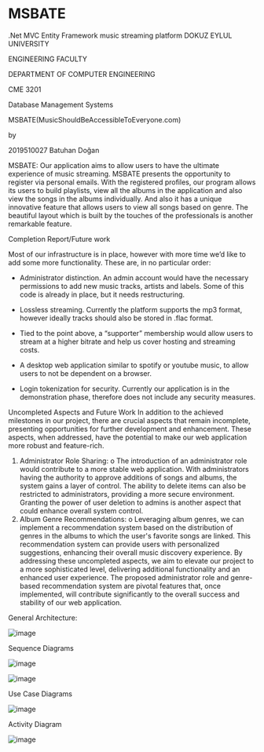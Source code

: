 # MSBATE
.Net MVC Entity Framework music streaming platform
DOKUZ EYLUL UNIVERSITY

ENGINEERING FACULTY

DEPARTMENT OF COMPUTER ENGINEERING







CME 3201

Database Management Systems





MSBATE(MusicShouldBeAccessibleToEveryone.com)





by


2019510027 Batuhan Doğan






MSBATE: Our application aims to allow users to have the ultimate experience of music streaming. MSBATE presents the opportunity to register via personal emails. With the registered profiles, our program allows its users to build playlists, view all the albums in the application and also view the songs in the albums individually. And also it has a unique innovative feature that allows users to view all songs based on genre. The beautiful layout which is built by the touches of the professionals is another remarkable feature.
 




Completion Report/Future work

Most of our infrastructure is in place, however with more time we’d like to add some more functionality. These are, in no particular order:

-	Administrator distinction. An admin account would have the necessary permissions to add new music tracks, artists and labels. Some of this code is already in place, but it needs restructuring.

-	Lossless streaming. Currently the platform supports the mp3 format, however ideally tracks should also be stored in .flac format.

-	Tied to the point above, a “supporter” membership would allow users to stream at a higher bitrate and help us cover hosting and streaming costs.

-	A desktop web application similar to spotify or youtube music, to allow users to not be dependent on a browser.

-	Login tokenization for security. Currently our application is in the demonstration phase, therefore does not include any security measures.



Uncompleted Aspects and Future Work
In addition to the achieved milestones in our project, there are crucial aspects that remain incomplete, presenting opportunities for further development and enhancement. These aspects, when addressed, have the potential to make our web application more robust and feature-rich.





1.	Administrator Role Sharing:
o	The introduction of an administrator role would contribute to a more stable web application. With administrators having the authority to approve additions of songs and albums, the system gains a layer of control. The ability to delete items can also be restricted to administrators, providing a more secure environment. Granting the power of user deletion to admins is another aspect that could enhance overall system control.
2.	Album Genre Recommendations:
o	Leveraging album genres, we can implement a recommendation system based on the distribution of genres in the albums to which the user's favorite songs are linked. This recommendation system can provide users with personalized suggestions, enhancing their overall music discovery experience.
By addressing these uncompleted aspects, we aim to elevate our project to a more sophisticated level, delivering additional functionality and an enhanced user experience. The proposed administrator role and genre-based recommendation system are pivotal features that, once implemented, will contribute significantly to the overall success and stability of our web application.
 
General Architecture:

![image](https://github.com/Rthuin/MSBATE/assets/74817034/e619b235-1e75-4ee7-bb71-2347303daf5a)


Sequence Diagrams

![image](https://github.com/Rthuin/MSBATE/assets/74817034/79302f9c-fe6a-4702-bdd8-dac8f86a4b6c)


![image](https://github.com/Rthuin/MSBATE/assets/74817034/17fbbc39-bb49-495e-969c-eb71247aa29a)

Use Case Diagrams

![image](https://github.com/Rthuin/MSBATE/assets/74817034/73666442-41f1-4b0d-9c7a-78a4203dc30e)

Activity Diagram 

![image](https://github.com/Rthuin/MSBATE/assets/74817034/d8fa5a9f-45a8-4575-9839-785fe3181d11)

